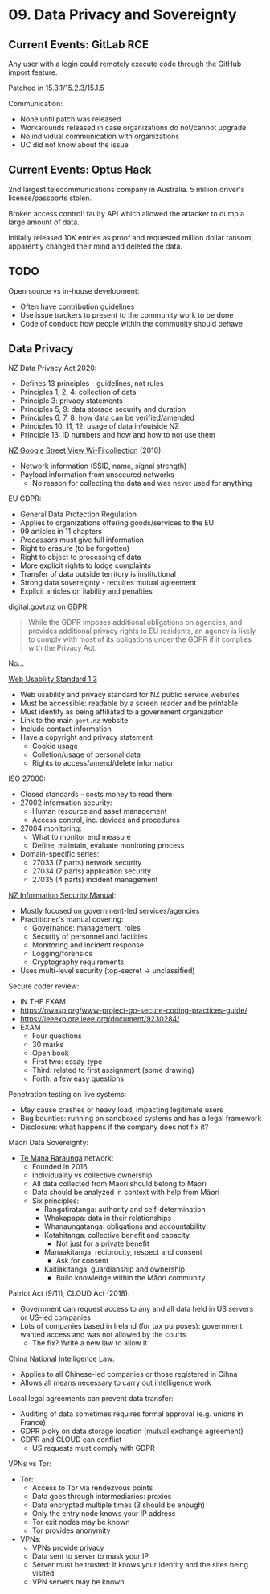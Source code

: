 # 09. Data Privacy and Sovereignty

## Current Events: GitLab RCE

Any user with a login could remotely execute code through the GitHub import feature.

Patched in 15.3.1/15.2.3/15.1.5

Communication:

- None until patch was released
- Workarounds released in case organizations do not/cannot upgrade
- No individual communication with organizations
- UC did not know about the issue

## Current Events: Optus Hack

2nd largest telecommunications company in Australia. 5 million driver's license/passports stolen.

Broken access control: faulty API which allowed the attacker to dump a large amount of data.

Initially released 10K entries as proof and requested million dollar ransom; apparently changed their mind and deleted the data.

## TODO

Open source vs in-house development:

- Often have contribution guidelines
- Use issue trackers to present to the community work to be done
- Code of conduct: how people within the community should behave

## Data Privacy

NZ Data Privacy Act 2020:

- Defines 13 principles - guidelines, not rules
- Principles 1, 2, 4: collection of data
- Principle 3: privacy statements
- Principles 5, 9: data storage security and duration
- Principles 6, 7, 8: how data can be verified/amended
- Principles 10, 11, 12: usage of data in/outside NZ
- Principle 13: ID numbers and how and how to not use them

[NZ Google Street View Wi-Fi collection](https://privacy.org.nz/publications/commissioner-inquiries/google-s-collection-of-wifi-information-during-street-view-filming/) (2010):

- Network information (SSID, name, signal strength)
- Payload information from unsecured networks
  - No reason for collecting the data and was never used for anything

EU GDPR:

- General Data Protection Regulation
- Applies to organizations offering goods/services to the EU
- 99 articles in 11 chapters
- *Processors* must give full information
- Right to erasure (to be forgotten)
- Right to object to processing of data
- More explicit rights to lodge complaints
- Transfer of data outside territory is institutional
- Strong data sovereignty - requires mutual agreement
- Explicit articles on liability and penalties

[digital.govt.nz on GDPR](https://www.digital.govt.nz/standards-and-guidance/privacy-security-and-risk/privacy/public-sector-responsibility/general-data-protection-regulation-gdpr/):

> While the GDPR imposes additional obligations on agencies, and provides additional privacy rights to EU residents, an agency is likely to comply with most of its obligations under the GDPR if it complies with the Privacy Act.

No...

[Web Usabliity Standard 1.3](https://www.digital.govt.nz/standards-and-guidance/nz-government-web-standards/web-usability-standard-1-3)
  - Web usability and privacy standard for NZ public service websites
  - Must be accessible: readable by a screen reader and be printable
  - Must identify as being affiliated to a government organization
  - Link to the main `govt.nz` website
  - Include contact information
  - Have a copyright and privacy statement
    - Cookie usage
    - Colletion/usage of personal data
    - Rights to access/amend/delete information

ISO 27000:

- Closed standards - costs money to read them
- 27002 information security:
  - Human resource and asset management
  - Access control, inc. devices and procedures
- 27004 monitoring:
  - What to monitor end measure
  - Define, maintain, evaluate monitoring process
- Domain-specific series:
  - 27033 (7 parts) network security
  - 27034 (7 parts) application security
  - 27035 (4 parts) incident management

[NZ Information Security Manual](https://www.gcsb.govt.nz/publications/the-nz-information-security-manual/):

- Mostly focused on government-led services/agencies
- Practitioner's manual covering:
  - Governance: management, roles
  - Security of personnel and facilities
  - Monitoring and incident response
  - Logging/forensics
  - Cryptography requirements
- Uses multi-level security (top-secret -> unclassified)

Secure coder review:

- IN THE EXAM
- https://owasp.org/www-project-go-secure-coding-practices-guide/
- https://ieeexplore.ieee.org/document/9230284/
- EXAM
  - Four questions
  - 30 marks
  - Open book
  - First two: essay-type
  - Third: related to first assignment (some drawing)
  - Forth: a few easy questions

Penetration testing on live systems:

- May cause crashes or heavy load, impacting legitimate users
- Bug bounties: running on sandboxed systems and has a legal framework
- Disclosure: what happens if the company does not fix it?

Māori Data Sovereignty:

- [Te Mana Raraunga](https://www.temanararaunga.maori.nz) network:
  - Founded in 2016
  - Individuality vs collective ownership
  - All data collected from Māori should belong to Māori
  - Data should be analyzed in context with help from Māori
  - Six principles:
    - Rangatiratanga: authority and self-determination
    - Whakapapa: data in their relationships
    - Whanaungatanga: obligations and accountability
    - Kotahitanga: collective benefit and capacity
      - Not just for a private benefit
    - Manaakitanga: reciprocity, respect and consent
      - Ask for consent
    - Kaitiakitanga: guardianship and ownership
      - Build knowledge within the Māori community

Patriot Act (9/11), CLOUD Act (2018):

- Government can request access to any and all data held in US servers or US-led companies
- Lots of companies based in Ireland (for tax purposes): government wanted access and was not allowed by the courts
  - The fix? Write a new law to allow it

China National Intelligence Law:

- Applies to all Chinese-led companies or those registered in Cihna
- Allows all means necessary to carry out intelligence work

Local legal agreements can prevent data transfer:

- Auditing of data sometimes requires formal approval (e.g. unions in France)
- GDPR picky on data storage location (mutual exchange agreement)
- GDPR and CLOUD can conflict
  - US requests must comply with GDPR

VPNs vs Tor:

- Tor:
  - Access to Tor via rendezvous points
  - Data goes through intermediaries: proxies
  - Data encrypted multiple times (3 should be enough)
  - Only the entry node knows your IP address
  - Tor exit nodes may be known
  - Tor provides anonymity
- VPNs:
  - VPNs provide privacy
  - Data sent to server to mask your IP
  - Server must be trusted: it knows your identity and the sites being visited
  - VPN servers may be known
